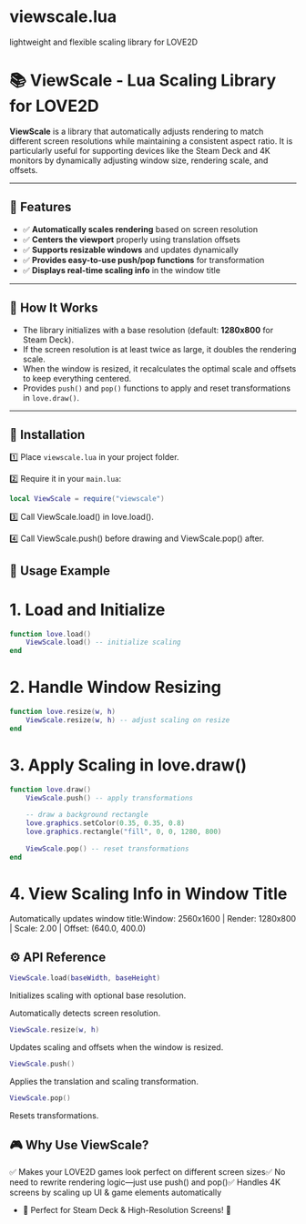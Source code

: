 # viewscale.lua
lightweight and flexible scaling library for LOVE2D


# 📚 ViewScale - Lua Scaling Library for LOVE2D

**ViewScale** is a library that automatically adjusts rendering to match different screen resolutions while maintaining a consistent aspect ratio. It is particularly useful for supporting devices like the Steam Deck and 4K monitors by dynamically adjusting window size, rendering scale, and offsets.

---

## 🌟 Features

- ✅ **Automatically scales rendering** based on screen resolution
- ✅ **Centers the viewport** properly using translation offsets
- ✅ **Supports resizable windows** and updates dynamically
- ✅ **Provides easy-to-use push/pop functions** for transformation
- ✅ **Displays real-time scaling info** in the window title

---

## 📌 How It Works

- The library initializes with a base resolution (default: **1280x800** for Steam Deck).
- If the screen resolution is at least twice as large, it doubles the rendering scale.
- When the window is resized, it recalculates the optimal scale and offsets to keep everything centered.
- Provides `push()` and `pop()` functions to apply and reset transformations in `love.draw()`.

---

## 🚀 Installation

1️⃣ Place `viewscale.lua` in your project folder.

2️⃣ Require it in your `main.lua`:

```lua
local ViewScale = require("viewscale")
```

3️⃣ Call ViewScale.load() in love.load().

4️⃣ Call ViewScale.push() before drawing and ViewScale.pop() after.

## 📝 Usage Example

# 1. Load and Initialize

```lua
function love.load()
    ViewScale.load() -- initialize scaling
end
```

# 2. Handle Window Resizing

```lua
function love.resize(w, h)
    ViewScale.resize(w, h) -- adjust scaling on resize
end
```

# 3. Apply Scaling in **love.draw()**

```lua
function love.draw()
    ViewScale.push() -- apply transformations
    
    -- draw a background rectangle
    love.graphics.setColor(0.35, 0.35, 0.8)
    love.graphics.rectangle("fill", 0, 0, 1280, 800)
    
    ViewScale.pop() -- reset transformations
end
```

# 4. View Scaling Info in Window Title

Automatically updates window title:Window: 2560x1600 | Render: 1280x800 | Scale: 2.00 | Offset: (640.0, 400.0)

## ⚙️ API Reference

```lua
ViewScale.load(baseWidth, baseHeight)
```

Initializes scaling with optional base resolution.

Automatically detects screen resolution.

```lua
ViewScale.resize(w, h)
```

Updates scaling and offsets when the window is resized.

```lua
ViewScale.push()
```

Applies the translation and scaling transformation.

```lua
ViewScale.pop()
```

Resets transformations.

## 🎮 Why Use ViewScale?

✅ Makes your LOVE2D games look perfect on different screen sizes✅ No need to rewrite rendering logic—just use push() and pop()✅ Handles 4K screens by scaling up UI & game elements automatically

* 🎯 Perfect for Steam Deck & High-Resolution Screens! 🚀

